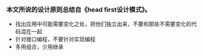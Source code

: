 ### 本文所说的设计原则总结自《head first设计模式》。
- 找出应用中可能需要变化之处，把他们独立出来，不要和那些不需要变化的代码混在一起
- 针对接口编程，不要针对实现编程
- 多用组合，少用继承